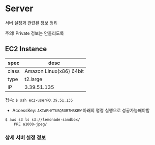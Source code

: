 # Server

서버 설정과 관련된 정보 정리

주의! Private 정보는 안올리도록

## EC2 Instance

| spec   | desc  |
|-        |-     |
| class   | Amazon Linux(x86) 64bit |
| type    | t2.large |
| IP      | 3.39.51.135 |

접속: `$ ssh ec2-user@3.39.51.135`

- AccessKey: `AKIARHYTUBQ5OR7MSKBW`
아래의 명령 실행으로 성공가능해야함

```sh
$ aws s3 ls s3://lemonade-sandbox/
    PRE a1000-jpeg/
```

### 상세 서버 설정 정보

